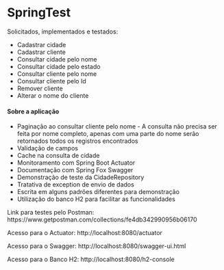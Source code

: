 # SpringTest

Solicitados, implementados e testados:

<ul>
<li>Cadastrar cidade</li>
<li>Cadastrar cliente</li>
<li>Consultar cidade pelo nome</li>
<li>Consultar cidade pelo estado</li>
<li>Consultar cliente pelo nome</li>
<li>Consultar cliente pelo Id</li>
<li>Remover cliente</li>
<li>Alterar o nome do cliente</li>
</ul>

<h4>Sobre a aplicação</h4>

<ul>
<li>Paginação ao consultar cliente pelo nome - A consulta não precisa ser feita por nome completo, apenas com uma parte do nome serão retornados todos os registros encontrados</li>
<li>Validação de campos</li>
<li>Cache na consulta de cidade</li>
<li>Monitoramento com Spring Boot Actuator</li>
<li>Documentação com Spring Fox Swagger</li>
<li>Demonstração de teste da CidadeRepository</li>
<li>Tratativa de exception de envio de dados</li>
<li>Escrita em alguns padrões diferentes para demonstração</li>
<li>Utilização do banco H2 para facilitar as funcionalidades</li>
</ul>

<p>Link para testes pelo Postman: </br>https://www.getpostman.com/collections/fe4db342990956b06170</p>
<p>Acesso para o Actuator: http://localhost:8080/actuator</p>
<p>Acesso para o Swagger: http://localhost:8080/swagger-ui.html</p>
<p>Acesso para o Banco H2: http://localhost:8080/h2-console</p>
